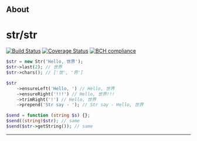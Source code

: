 ## About

# str/str

[![Build Status](https://travis-ci.org/fe3dback/str.svg?branch=master)](https://travis-ci.org/fe3dback/str) 
[![Coverage Status](https://coveralls.io/repos/github/fe3dback/str/badge.svg?branch=master)](https://coveralls.io/github/fe3dback/str?branch=master)
[![BCH compliance](https://bettercodehub.com/edge/badge/fe3dback/str?branch=master)](https://bettercodehub.com/)

```php
$str = new Str('Hello, 世界');
$str->last(2); // 世界
$str->chars(); // ['世', '界']

$str
    ->ensureLeft('Hello, ') // Hello, 世界
    ->ensureRight('!!!') // Hello, 世界!!!
    ->trimRight('!') // Hello, 世界
    ->prepend('Str say - '); // Str say - Hello, 世界

$send = function (string $s) {};
$send((string)$str); // same
$send($str->getString()); // same
```


---------------------
